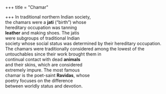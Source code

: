 +++
title = "Chamar"

+++
In traditional northern Indian society,  
the chamars were a **jati** (“birth”) whose  
hereditary occupation was tanning  
**leather** and making shoes. The jatis  
were subgroups of traditional Indian  
society whose social status was determined by their hereditary occupation.  
The chamars were traditionally considered among the lowest of the untouchables since their work brought them in  
continual contact with dead **animals**  
and their skins, which are considered  
extremely impure. The most famous  
chamar is the poet-saint **Ravidas**, whose  
poetry focuses on the difference  
between worldly status and devotion.
